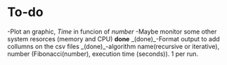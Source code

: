 # To-do
  -Plot an graphic, *Time* in funcion of *number*
  -Maybe monitor some other system resorces (memory and CPU)
**done**
\_(done)\_-Format output to add collumns on the csv files
    \_(done)\_-algorithm name(recursive or iterative), number (Fibonacci(number), execution time (seconds)). 1 per run.
